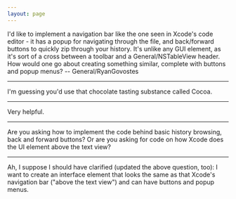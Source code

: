```yaml
---
layout: page
---
```




I'd like to implement a navigation bar like the one seen in Xcode's code editor - it has a popup for navigating through the file, and back/forward buttons to quickly zip through your history. It's unlike any GUI element, as it's sort of a cross between a toolbar and a General/NSTableView header. How would one go about creating something similar, complete with buttons and popup menus? -- General/RyanGovostes

----

I'm guessing you'd use that chocolate tasting substance called Cocoa.

----

Very helpful.

----

Are you asking how to implement the code behind basic history browsing, back and forward buttons? Or are you asking for code on how Xcode does the UI element above the text view?

----

Ah, I suppose I should have clarified (updated the above question, too): I want to create an interface element that looks the same as that Xcode's navigation bar ("above the text view") and can have buttons and popup menus.